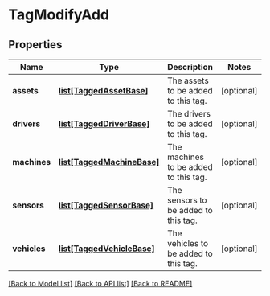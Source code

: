 # TagModifyAdd

## Properties
Name | Type | Description | Notes
------------ | ------------- | ------------- | -------------
**assets** | [**list[TaggedAssetBase]**](TaggedAssetBase.md) | The assets to be added to this tag. | [optional] 
**drivers** | [**list[TaggedDriverBase]**](TaggedDriverBase.md) | The drivers to be added to this tag. | [optional] 
**machines** | [**list[TaggedMachineBase]**](TaggedMachineBase.md) | The machines to be added to this tag. | [optional] 
**sensors** | [**list[TaggedSensorBase]**](TaggedSensorBase.md) | The sensors to be added to this tag. | [optional] 
**vehicles** | [**list[TaggedVehicleBase]**](TaggedVehicleBase.md) | The vehicles to be added to this tag. | [optional] 

[[Back to Model list]](../README.md#documentation-for-models) [[Back to API list]](../README.md#documentation-for-api-endpoints) [[Back to README]](../README.md)


